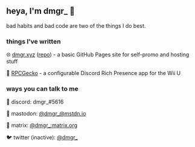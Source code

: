 ## heya, I'm dmgr_ 👋

bad habits and bad code are two of the things I do best.

### things I've written

 🌐 [dmgr.xyz](https://dmgrstuff.github.io) ([repo](https://github.com/dmgrstuff/dmgrstuff.github.io)) - a basic GitHub Pages site for self-promo and hosting stuff

 🦎 [RPCGecko](https://github.com/dmgrstuff/rpcgecko) - a configurable Discord Rich Presence app for the Wii U

### ways you can talk to me

 💬 discord: dmgr_#5616

 🐘 mastodon: [@dmgr_@mstdn.io](https://mstdn.io/@dmgr_)

 💬 matrix: [@dmgr_:matrix.org](https://matrix.to/#/@dmgr_:matrix.org)

 🐦 twitter (inactive): [@dmgr_](https://twitter.com/dmgr_)
